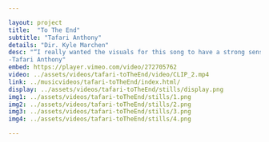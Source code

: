 ```yaml
---

layout: project
title:  "To The End"
subtitle: "Tafari Anthony"
details: "Dir. Kyle Marchen"
desc: "“I really wanted the visuals for this song to have a strong sense of empowerment and an attitude of “If you work hard you can achieve whatever you want.” Keeping that mentality alive can be very hard when life starts to get crazy, and sometimes we just need a little reminder. I was lucky enough to have Olympian Nikkita Holder star in the video… She’s one of my best friends so really she couldn’t say no! The amount of dedication and work involved in training for something like the Olympics made her story a perfect one to really bring out the message of the song.”<br>
-Tafari Anthony"
embed: https://player.vimeo.com/video/272705762
video: ../assets/videos/tafari-toTheEnd/video/CLIP_2.mp4
link: ../musicvideos/tafari-toTheEnd/index.html/
display: ../assets/videos/tafari-toTheEnd/stills/display.png
img1: ../assets/videos/tafari-toTheEnd/stills/1.png
img2: ../assets/videos/tafari-toTheEnd/stills/2.png
img3: ../assets/videos/tafari-toTheEnd/stills/3.png
img4: ../assets/videos/tafari-toTheEnd/stills/4.png

---
```

